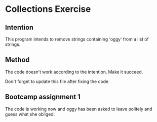 # Collections Exercise

## Intention

This program intends to remove strings containing 'oggy' from a list of strings.

## Method

The code doesn't work according to the intention. Make it succeed.

Don't forget to update this file after fixing the code.

## Bootcamp assignment 1

The code is working now and oggy has been asked to leave politely and guess what she obliged.
